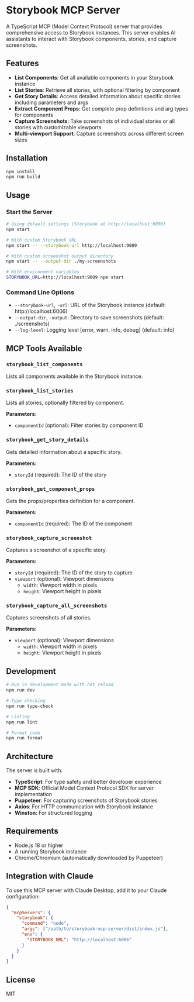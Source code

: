 # Storybook MCP Server

A TypeScript MCP (Model Context Protocol) server that provides comprehensive access to Storybook instances. This server enables AI assistants to interact with Storybook components, stories, and capture screenshots.

## Features

- **List Components**: Get all available components in your Storybook instance
- **List Stories**: Retrieve all stories, with optional filtering by component
- **Get Story Details**: Access detailed information about specific stories including parameters and args
- **Extract Component Props**: Get complete prop definitions and arg types for components
- **Capture Screenshots**: Take screenshots of individual stories or all stories with customizable viewports
- **Multi-viewport Support**: Capture screenshots across different screen sizes

## Installation

```bash
npm install
npm run build
```

## Usage

### Start the Server

```bash
# Using default settings (Storybook at http://localhost:6006)
npm start

# With custom Storybook URL
npm start -- --storybook-url http://localhost:9009

# With custom screenshot output directory
npm start -- --output-dir ./my-screenshots

# With environment variables
STORYBOOK_URL=http://localhost:9009 npm start
```

### Command Line Options

- `--storybook-url`, `-url`: URL of the Storybook instance (default: http://localhost:6006)
- `--output-dir`, `-output`: Directory to save screenshots (default: ./screenshots)
- `--log-level`: Logging level [error, warn, info, debug] (default: info)

## MCP Tools Available

### `storybook_list_components`
Lists all components available in the Storybook instance.

### `storybook_list_stories`
Lists all stories, optionally filtered by component.

**Parameters:**
- `componentId` (optional): Filter stories by component ID

### `storybook_get_story_details`
Gets detailed information about a specific story.

**Parameters:**
- `storyId` (required): The ID of the story

### `storybook_get_component_props`
Gets the props/properties definition for a component.

**Parameters:**
- `componentId` (required): The ID of the component

### `storybook_capture_screenshot`
Captures a screenshot of a specific story.

**Parameters:**
- `storyId` (required): The ID of the story to capture
- `viewport` (optional): Viewport dimensions
  - `width`: Viewport width in pixels
  - `height`: Viewport height in pixels

### `storybook_capture_all_screenshots`
Captures screenshots of all stories.

**Parameters:**
- `viewport` (optional): Viewport dimensions
  - `width`: Viewport width in pixels
  - `height`: Viewport height in pixels

## Development

```bash
# Run in development mode with hot reload
npm run dev

# Type checking
npm run type-check

# Linting
npm run lint

# Format code
npm run format
```

## Architecture

The server is built with:
- **TypeScript**: For type safety and better developer experience
- **MCP SDK**: Official Model Context Protocol SDK for server implementation
- **Puppeteer**: For capturing screenshots of Storybook stories
- **Axios**: For HTTP communication with Storybook instance
- **Winston**: For structured logging

## Requirements

- Node.js 18 or higher
- A running Storybook instance
- Chrome/Chromium (automatically downloaded by Puppeteer)

## Integration with Claude

To use this MCP server with Claude Desktop, add it to your Claude configuration:

```json
{
  "mcpServers": {
    "storybook": {
      "command": "node",
      "args": ["/path/to/storybook-mcp-server/dist/index.js"],
      "env": {
        "STORYBOOK_URL": "http://localhost:6006"
      }
    }
  }
}
```

## License

MIT